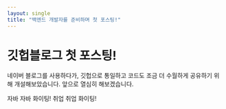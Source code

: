 ```yaml
---
layout: single
title: "백엔드 개발자를 준비하며 첫 포스팅!"
---
```


# 깃헙블로그 첫 포스팅!

네이버 블로그를 사용하다가, 깃헙으로 통일하고 코드도 조금 더 수월하게 공유하기 위해 개설해보았습니다.
앞으로 열심히 해보겠습니다.

자바 자바 화이팅! 취업 취업 화이팅!
